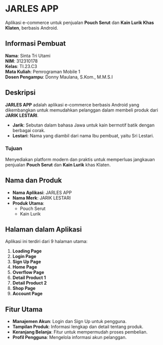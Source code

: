 # JARLES APP  
Aplikasi e-commerce untuk penjualan **Pouch Serut** dan **Kain Lurik Khas Klaten**, berbasis Android.  

## Informasi Pembuat  
**Nama**: Sinta Tri Utami  
**NIM**: 312310178  
**Kelas**: TI.23.C3  
**Mata Kuliah**: Pemrograman Mobile 1  
**Dosen Pengampu**: Donny Maulana, S.Kom., M.M.S.I  

## Deskripsi  
**JARLES APP** adalah aplikasi e-commerce berbasis Android yang dikembangkan untuk memudahkan pelanggan dalam membeli produk dari **JARIK LESTARI**.  
- **Jarik**: Sebutan dalam bahasa Jawa untuk kain bermotif batik dengan berbagai corak.  
- **Lestari**: Nama yang diambil dari nama Ibu pembuat, yaitu Sri Lestari.  

### Tujuan  
Menyediakan platform modern dan praktis untuk memperluas jangkauan penjualan **Pouch Serut** dan **Kain Lurik** khas Klaten.  

## Nama dan Produk  
- **Nama Aplikasi**: JARLES APP  
- **Nama Merk**: JARIK LESTARI  
- **Produk Utama**:  
  - Pouch Serut  
  - Kain Lurik  

## Halaman dalam Aplikasi  
Aplikasi ini terdiri dari 9 halaman utama:  
1. **Loading Page**  
2. **Login Page**  
3. **Sign Up Page**  
4. **Home Page**  
5. **Overflow Page**  
6. **Detail Product 1**  
7. **Detail Product 2**  
8. **Shop Page**  
9. **Account Page**  

## Fitur Utama  
- **Manajemen Akun**: Login dan Sign Up untuk pengguna.  
- **Tampilan Produk**: Informasi lengkap dan detail tentang produk.  
- **Keranjang Belanja**: Fitur untuk mempermudah proses pembelian.  
- **Profil Pengguna**: Mengelola informasi akun pelanggan.  

